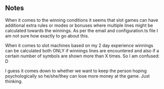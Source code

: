 ## Notes

When it comes to the winning conditions it seems that slot games can have additional extra rules or modes or bonuses where multiple lines might be
calculated towards the winnings. As per the email and configuration.ts file I am not sure how exactly to go about this.

When it comes to slot machines based on my 2 day experience winnings can be calculated both ONLY if winnings lines are encountered and also if a certain number of symbols are shown more than X times. So I am confused: D

I guess it comes down to whether we want to keep the person hoping psychologically so he/she/they can lose more money at the game. Just thinking. 